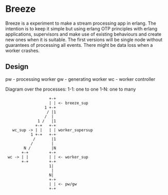 Breeze
======
Breeze is a experiment to make a stream processing app in erlang.  The
intention is to keep it simple but using erlang OTP principles with
erlang applications, supervisors and make use of existing behaviours
and create new ones when it is suitable. The first versions will be
single node without guarantees of processing all events.  There might
be data loss when a worker crashes.

Design
------
pw - processing worker
gw - generating worker
wc - worker controller

Diagram over the processes:
1-1: one to one
1-N: one to many

                       +-+
                       | | <- breeze_sup
                     1 +-+
                      / |1
                     /  |
                  1 /   |1
                 +-+   +-+
       wc_sup -> | |   | | worker_supersup
               1 +-+   +-+
                /       |1
               /        |
            N /         |N
           +-+         +-+
     wc -> | |         | | <- worker_sup
           +-+         +-+
                       1|
                        |
                       N|
                       +-+
                       | | <- pw/gw
                       +-+
